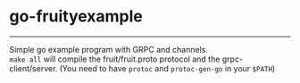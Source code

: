 # go-fruityexample
---
Simple go example program with GRPC and channels.  
`make all` will compile the fruit/fruit.proto protocol and the grpc-client/server. (You need to have `protoc` and `protoc-gen-go` in your `$PATH`)
